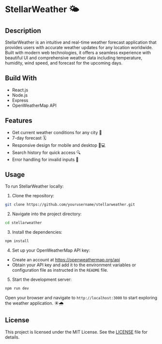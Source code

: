 # StellarWeather 🌤️

## Description
StellarWeather is an intuitive and real-time weather forecast application that provides users with accurate weather updates for any location worldwide. Built with modern web technologies, it offers a seamless experience with beautiful UI and comprehensive weather data including temperature, humidity, wind speed, and forecast for the upcoming days.

## Build With
- React.js
- Node.js
- Express
- OpenWeatherMap API

## Features
- Get current weather conditions for any city 🌆
- 7-day forecast 🗓️
- Responsive design for mobile and desktop 📱💻
- Search history for quick access 🔍
- Error handling for invalid inputs 🚫

## Usage
To run StellarWeather locally:

1. Clone the repository:
```bash
git clone https://github.com/yourusername/stellarweather.git
```

2. Navigate into the project directory:
```bash
cd stellarweather
```

3. Install the dependencies:
```bash
npm install
```

4. Set up your OpenWeatherMap API key:
- Create an account at https://openweathermap.org/api
- Obtain your API key and add it to the environment variables or configuration file as instructed in the `README` file.

5. Start the development server:
```bash
npm run dev
```

Open your browser and navigate to `http://localhost:3000` to start exploring the weather application. ☀️🌧️

## License
This project is licensed under the MIT License. See the [LICENSE](LICENSE) file for details.